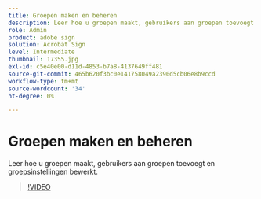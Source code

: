 ```yaml
---
title: Groepen maken en beheren
description: Leer hoe u groepen maakt, gebruikers aan groepen toevoegt en groepsinstellingen bewerkt
role: Admin
product: adobe sign
solution: Acrobat Sign
level: Intermediate
thumbnail: 17355.jpg
exl-id: c5e40e00-d11d-4853-b7a8-4137649ff481
source-git-commit: 465b620f3bc0e141758049a2390d5cb06e8b9ccd
workflow-type: tm+mt
source-wordcount: '34'
ht-degree: 0%

---
```


# Groepen maken en beheren

Leer hoe u groepen maakt, gebruikers aan groepen toevoegt en groepsinstellingen bewerkt.

>[!VIDEO](https://video.tv.adobe.com/v/344682?hidetitle=true)
